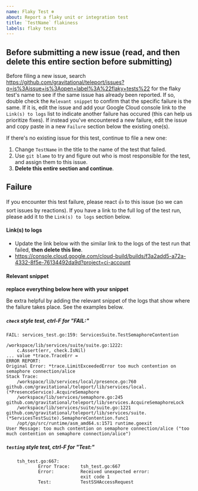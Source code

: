 ```yaml
---
name: Flaky Test ❄
about: Report a flaky unit or integration test
title: `TestName` flakiness
labels: flaky tests
---
```


## Before submitting a new issue (read, and then delete this entire section before submitting)

Before filing a new issue, search https://github.com/gravitational/teleport/issues?q=is%3Aissue+is%3Aopen+label%3A%22flaky+tests%22 for
the flaky test's name to see if the same issue has already been reported. If so, double check the `Relevant snippet` to confirm that
the specific failure is the same. If it is, edit the issue and add your Google Cloud console link to the `Link(s) to logs` list to indicate
another failure has occured (this can help us prioritize fixes). If instead you've encountered a new failure, edit the issue and copy paste
in a new `Failure` section below the existing one(s).

If there's no existing issue for this test, continue to file a new one:

1. Change `TestName` in the title to the name of the test that failed.
2. Use `git blame` to try and figure out who is most responsible for the test, and assign them to this issue.
3. **Delete this entire section and continue**.

## Failure
If you encounter this test failure, please react 👍 to this issue (so we can sort issues by reactions). If you have a link to the full log of the test run, please add it to the `Link(s) to logs` section below.

#### Link(s) to logs

- Update the link below with the similar link to the logs of the test run that failed, **then delete this line**.
- https://console.cloud.google.com/cloud-build/builds/f3a2add5-a72a-4332-8f5e-76134492da9d?project=ci-account

#### Relevant snippet

**replace everything below here with your snippet**

Be extra helpful by adding the relevant snippet of the logs that show where the failure takes place.
See the examples below.

##### `check` style test, ctrl-F for "FAIL:"

```
FAIL: services_test.go:159: ServicesSuite.TestSemaphoreContention

/workspace/lib/services/suite/suite.go:1222:
    c.Assert(err, check.IsNil)
... value *trace.TraceErr =
ERROR REPORT:
Original Error: *trace.LimitExceededError too much contention on semaphore connection/alice
Stack Trace:
	/workspace/lib/services/local/presence.go:760 github.com/gravitational/teleport/lib/services/local.(*PresenceService).AcquireSemaphore
	/workspace/lib/services/semaphore.go:245 github.com/gravitational/teleport/lib/services.AcquireSemaphoreLock
	/workspace/lib/services/suite/suite.go:1221 github.com/gravitational/teleport/lib/services/suite.(*ServicesTestSuite).SemaphoreContention.func1
	/opt/go/src/runtime/asm_amd64.s:1571 runtime.goexit
User Message: too much contention on semaphore connection/alice ("too much contention on semaphore connection/alice")
```

##### `testing` style test, ctrl-F for "Test:"

```
    tsh_test.go:667:
        	Error Trace:	tsh_test.go:667
        	Error:      	Received unexpected error:
        	            	exit code 1
        	Test:       	TestSSHAccessRequest
```
